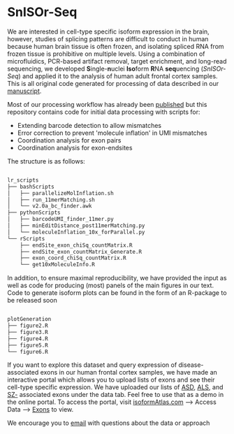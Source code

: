 # SnISOr-Seq

We are interested in cell-type specific isoform expression in the brain,
however, studies of splicing patterns are difficult to conduct in human because
human brain tissue is often frozen, and isolating spliced RNA from frozen tissue
is prohibitive on multiple levels.
Using a combination of microfluidics, PCR-based artifact removal,
target enrichment, and long-read sequencing, we developed 
**S**ingle-**n**uclei **Iso**form **R**NA **seq**uencing (*SnISOr-Seq*)
and applied it to the analysis of human adult frontal cortex samples.
This is all original code generated for processing of data described
in our [manuscript](https://www.biorxiv.org/content/10.1101/2021.12.29.474385v1).

Most of our processing workflow has already been
[published](https://github.com/noush-joglekar/scisorseqr) but
this repository contains code for initial data processing with scripts for:

- Extending barcode detection to allow mismatches
- Error correction to prevent 'molecule inflation' in UMI mismatches
- Coordination analysis for exon pairs
- Coordination analysis for exon-endsites

The structure is as follows:

```bash

lr_scripts
├── bashScripts
│   ├── parallelizeMolInflation.sh
│   ├── run_11merMatching.sh
│   └── v2.0a_bc_finder.awk
├── pythonScripts
│   ├── barcodeUMI_finder_11mer.py
│   ├── minEditDistance_post11merMatching.py
│   └── moleculeInflation_10x_forParallel.py
└── rScripts
    ├── endSite_exon_chiSq_countMatrix.R
    ├── endSite_exon_countMatrix_Generate.R
    ├── exon_coord_chiSq_countMatrix.R
    └── get10xMoleculeInfo.R

```

In addition, to ensure maximal reproducibility,
we have provided the input as well as code for producing (most) panels
of the main figures in our text. Code to generate isoform plots can be
found in the form of an R-package to be released soon

```bash

plotGeneration
├── figure2.R
├── figure3.R
├── figure4.R
├── figure5.R
└── figure6.R

```

If you want to explore this dataset and query expression of disease-associated exons
in our human frontal cortex samples, we have made an interactive portal which allows
you to upload lists of exons and see their cell-type specific expression. We have uploaded
our lists of [ASD](data/ASD_asExons.txt), [ALS](data/ALS_asExons.txt), 
and [SZ-](data/Schizophrenia_asExons.txt) associated exons under the data tab. Feel free to use that as a demo 
in the online portal. To access the portal, visit 
[isoformAtlas.com](https://isoformatlas.com/) --> Access Data --> 
[Exons](https://noush-joglekar.shinyapps.io/snisorDisease/) to view.

We encourage you to [email](mailto:anj2026@med.cornell.edu) with questions
about the data or approach
